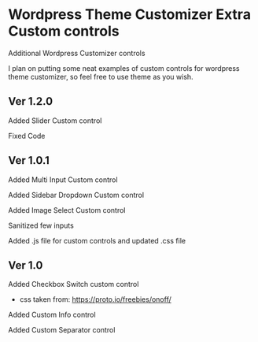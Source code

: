 # Wordpress Theme Customizer Extra Custom controls

Additional Wordpress Customizer controls

I plan on putting some neat examples of custom controls for wordpress theme customizer, so feel free to use theme as you wish.

## Ver 1.2.0

Added Slider Custom control

Fixed Code

## Ver 1.0.1

Added Multi Input Custom control

Added Sidebar Dropdown Custom control

Added Image Select Custom control

Sanitized few inputs

Added .js file for custom controls and updated .css file

## Ver 1.0

Added Checkbox Switch custom control
- css taken from: https://proto.io/freebies/onoff/

Added Custom Info control

Added Custom Separator control
